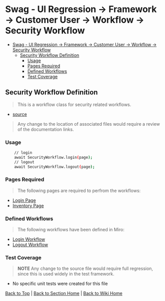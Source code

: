 # Swag - UI Regression -> Framework -> Customer User -> Workflow -> Security Workflow

<!-- TABLE OF CONTENTS -->

- [Swag - UI Regression -> Framework -> Customer User -> Workflow -> Security Workflow](#swag---ui-regression---framework---customer-user---workflow---security-workflow)
  - [Security Workflow Definition](#security-workflow-definition)
    - [Usage](#usage)
    - [Pages Required](#pages-required)
    - [Defined Workflows](#defined-workflows)
    - [Test Coverage](#test-coverage)

## Security Workflow Definition

> This is a workflow class for security related workflows.

- [source](../../../../../src/page-object-model/customer-user/workflows/security-workflows.ts)

> Any change to the location of associated files would require a review of the documentation links.

### Usage

```sh
    // login
    await SecurityWorkflow.login(page);
    // logout
    await SecurityWorkflow.logout(page);
```

### Pages Required

> The following pages are required to perfrom the workflows:

- [Login Page](../pages/login-page.md)
- [Inventory Page](../pages/inventory-page.md)

### Defined Workflows

> The following workflows have been defined in Miro:

- [Login Workflow](https://miro.com/app/board/uXjVPCl73TI=/?moveToWidget=3458764538815636412&cot=14)
- [Logout Workflow](https://miro.com/app/board/uXjVPCl73TI=/?moveToWidget=3458764538815636698&cot=14)

### Test Coverage

> **NOTE** Any change to the source file would require full regression, since this is used widely in the test framework.

- No specific unit tests were created for this file

[Back to Top](#security-workflow-definition) | [Back to Section Home](../../README.md) | [Back to Wiki Home](../../../README.md)
